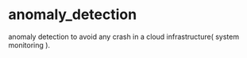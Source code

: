 # anomaly_detection
anomaly detection to avoid any crash in a cloud infrastructure( system monitoring ). 
